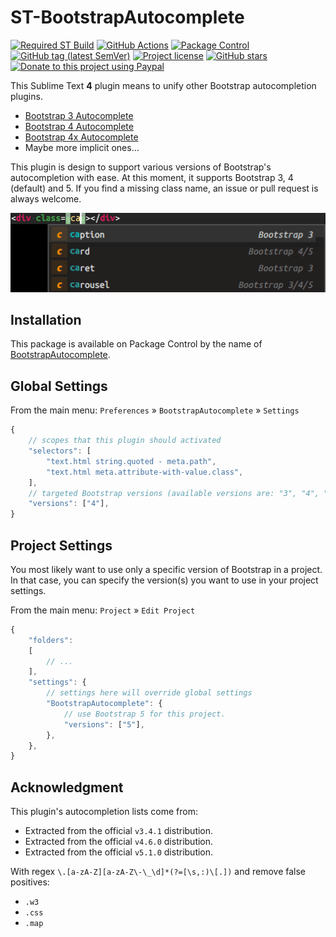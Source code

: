 # ST-BootstrapAutocomplete

[![Required ST Build](https://img.shields.io/badge/ST-4105+-orange.svg?style=flat-square&logo=sublime-text)](https://www.sublimetext.com)
[![GitHub Actions](https://img.shields.io/github/workflow/status/jfcherng-sublime/ST-BootstrapAutocomplete/Python?style=flat-square)](https://github.com/jfcherng-sublime/ST-BootstrapAutocomplete/actions)
[![Package Control](https://img.shields.io/packagecontrol/dt/BootstrapAutocomplete?style=flat-square)](https://packagecontrol.io/packages/BootstrapAutocomplete)
[![GitHub tag (latest SemVer)](https://img.shields.io/github/tag/jfcherng-sublime/ST-BootstrapAutocomplete?style=flat-square&logo=github)](https://github.com/jfcherng-sublime/ST-BootstrapAutocomplete/tags)
[![Project license](https://img.shields.io/github/license/jfcherng-sublime/ST-BootstrapAutocomplete?style=flat-square&logo=github)](https://github.com/jfcherng-sublime/ST-BootstrapAutocomplete/blob/st4/LICENSE)
[![GitHub stars](https://img.shields.io/github/stars/jfcherng-sublime/ST-BootstrapAutocomplete?style=flat-square&logo=github)](https://github.com/jfcherng-sublime/ST-BootstrapAutocomplete/stargazers)
[![Donate to this project using Paypal](https://img.shields.io/badge/paypal-donate-blue.svg?style=flat-square&logo=paypal)](https://www.paypal.me/jfcherng/5usd)

This Sublime Text **4** plugin means to unify other Bootstrap autocompletion plugins.

- [Bootstrap 3 Autocomplete](https://packagecontrol.io/packages/Bootstrap%203%20Autocomplete)
- [Bootstrap 4 Autocomplete](https://packagecontrol.io/packages/Bootstrap%204%20Autocomplete)
- [Bootstrap 4x Autocomplete](https://packagecontrol.io/packages/Bootstrap%204x%20Autocomplete)
- Maybe more implicit ones...

This plugin is design to support various versions of Bootstrap's autocompletion with ease.
At this moment, it supports Bootstrap 3, 4 (default) and 5. If you find a missing class name,
an issue or pull request is always welcome.

![screenshot-st4](https://raw.githubusercontent.com/jfcherng-sublime/ST-BootstrapAutocomplete/st4/docs/screenshot-st4.png)

## Installation

This package is available on Package Control by the name of [BootstrapAutocomplete](https://packagecontrol.io/packages/BootstrapAutocomplete).

## Global Settings

From the main menu: `Preferences` » `BootstrapAutocomplete` » `Settings`

```js
{
    // scopes that this plugin should activated
    "selectors": [
        "text.html string.quoted - meta.path",
        "text.html meta.attribute-with-value.class",
    ],
    // targeted Bootstrap versions (available versions are: "3", "4", "5")
    "versions": ["4"],
}
```

## Project Settings

You most likely want to use only a specific version of Bootstrap in a project.
In that case, you can specify the version(s) you want to use in your project settings.

From the main menu: `Project` » `Edit Project`

```js
{
    "folders":
    [
        // ...
    ],
    "settings": {
        // settings here will override global settings
        "BootstrapAutocomplete": {
            // use Bootstrap 5 for this project.
            "versions": ["5"],
        },
    },
}
```

## Acknowledgment

This plugin's autocompletion lists come from:

- Extracted from the official `v3.4.1` distribution.
- Extracted from the official `v4.6.0` distribution.
- Extracted from the official `v5.1.0` distribution.

With regex `\.[a-zA-Z][a-zA-Z\-\_\d]*(?=[\s,:)\[.])`
and remove false positives:

- `.w3`
- `.css`
- `.map`
